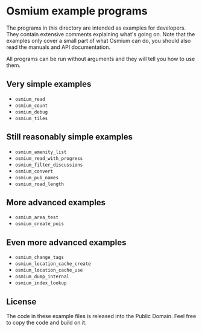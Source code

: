 
# Osmium example programs

The programs in this directory are intended as examples for developers. They
contain extensive comments explaining what's going on. Note that the examples
only cover a small part of what Osmium can do, you should also read the manuals
and API documentation.

All programs can be run without arguments and they will tell you how to use
them.

## Very simple examples

* `osmium_read`
* `osmium_count`
* `osmium_debug`
* `osmium_tiles`

## Still reasonably simple examples

* `osmium_amenity_list`
* `osmium_read_with_progress`
* `osmium_filter_discussions`
* `osmium_convert`
* `osmium_pub_names`
* `osmium_road_length`

## More advanced examples

* `osmium_area_test`
* `osmium_create_pois`

## Even more advanced examples

* `osmium_change_tags`
* `osmium_location_cache_create`
* `osmium_location_cache_use`
* `osmium_dump_internal`
* `osmium_index_lookup`

## License

The code in these example files is released into the Public Domain. Feel free
to copy the code and build on it.


